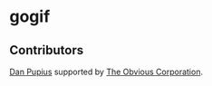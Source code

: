 gogif
=====

## Contributors

[Dan Pupius](https://github.com/dpup) supported by [The Obvious Corporation](http://obvious.com/).
